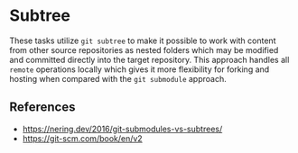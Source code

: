 # Subtree

These tasks utilize `git subtree` to make it possible to work with content from other source repositories as nested folders which may be modified and committed directly into the target repository. This approach handles all `remote` operations locally which gives it more flexibility for forking and hosting when compared with the `git submodule` approach.

## References

- https://nering.dev/2016/git-submodules-vs-subtrees/
- https://git-scm.com/book/en/v2
